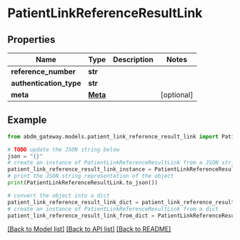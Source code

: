 # PatientLinkReferenceResultLink


## Properties

Name | Type | Description | Notes
------------ | ------------- | ------------- | -------------
**reference_number** | **str** |  | 
**authentication_type** | **str** |  | 
**meta** | [**Meta**](Meta.md) |  | [optional] 

## Example

```python
from abdm_gateway.models.patient_link_reference_result_link import PatientLinkReferenceResultLink

# TODO update the JSON string below
json = "{}"
# create an instance of PatientLinkReferenceResultLink from a JSON string
patient_link_reference_result_link_instance = PatientLinkReferenceResultLink.from_json(json)
# print the JSON string representation of the object
print(PatientLinkReferenceResultLink.to_json())

# convert the object into a dict
patient_link_reference_result_link_dict = patient_link_reference_result_link_instance.to_dict()
# create an instance of PatientLinkReferenceResultLink from a dict
patient_link_reference_result_link_from_dict = PatientLinkReferenceResultLink.from_dict(patient_link_reference_result_link_dict)
```
[[Back to Model list]](../README.md#documentation-for-models) [[Back to API list]](../README.md#documentation-for-api-endpoints) [[Back to README]](../README.md)


